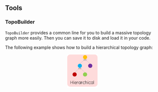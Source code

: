 ## Tools

### TopoBuilder

`TopoBuilder` provides a common line for you to build a massive topology graph more easily.
Then you can save it to disk and load it in your code.

The following example shows how to build a hierarchical topology graph:

<div align=center>
<img src="https://github.com/FederalLab/OpenFed/raw/main/docs/_static/image/topology.png" width="100" />
</div>
